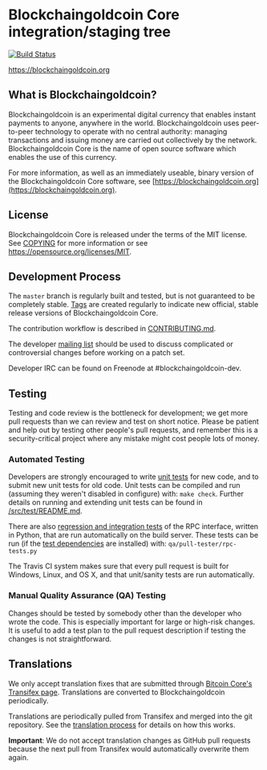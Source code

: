 Blockchaingoldcoin Core integration/staging tree
=====================================

[![Build Status](https://travis-ci.org/blockchaingoldcoin-project/blockchaingoldcoin.svg?branch=master)](https://travis-ci.org/blockchaingoldcoin-project/blockchaingoldcoin)

https://blockchaingoldcoin.org

What is Blockchaingoldcoin?
----------------

Blockchaingoldcoin is an experimental digital currency that enables instant payments to
anyone, anywhere in the world. Blockchaingoldcoin uses peer-to-peer technology to operate
with no central authority: managing transactions and issuing money are carried
out collectively by the network. Blockchaingoldcoin Core is the name of open source
software which enables the use of this currency.

For more information, as well as an immediately useable, binary version of
the Blockchaingoldcoin Core software, see [https://blockchaingoldcoin.org](https://blockchaingoldcoin.org).

License
-------

Blockchaingoldcoin Core is released under the terms of the MIT license. See [COPYING](COPYING) for more
information or see https://opensource.org/licenses/MIT.

Development Process
-------------------

The `master` branch is regularly built and tested, but is not guaranteed to be
completely stable. [Tags](https://github.com/blockchaingoldcoin-project/blockchaingoldcoin/tags) are created
regularly to indicate new official, stable release versions of Blockchaingoldcoin Core.

The contribution workflow is described in [CONTRIBUTING.md](CONTRIBUTING.md).

The developer [mailing list](https://groups.google.com/forum/#!forum/blockchaingoldcoin-dev)
should be used to discuss complicated or controversial changes before working
on a patch set.

Developer IRC can be found on Freenode at #blockchaingoldcoin-dev.

Testing
-------

Testing and code review is the bottleneck for development; we get more pull
requests than we can review and test on short notice. Please be patient and help out by testing
other people's pull requests, and remember this is a security-critical project where any mistake might cost people
lots of money.

### Automated Testing

Developers are strongly encouraged to write [unit tests](src/test/README.md) for new code, and to
submit new unit tests for old code. Unit tests can be compiled and run
(assuming they weren't disabled in configure) with: `make check`. Further details on running
and extending unit tests can be found in [/src/test/README.md](/src/test/README.md).

There are also [regression and integration tests](/qa) of the RPC interface, written
in Python, that are run automatically on the build server.
These tests can be run (if the [test dependencies](/qa) are installed) with: `qa/pull-tester/rpc-tests.py`

The Travis CI system makes sure that every pull request is built for Windows, Linux, and OS X, and that unit/sanity tests are run automatically.

### Manual Quality Assurance (QA) Testing

Changes should be tested by somebody other than the developer who wrote the
code. This is especially important for large or high-risk changes. It is useful
to add a test plan to the pull request description if testing the changes is
not straightforward.

Translations
------------

We only accept translation fixes that are submitted through [Bitcoin Core's Transifex page](https://www.transifex.com/projects/p/bitcoin/).
Translations are converted to Blockchaingoldcoin periodically.

Translations are periodically pulled from Transifex and merged into the git repository. See the
[translation process](doc/translation_process.md) for details on how this works.

**Important**: We do not accept translation changes as GitHub pull requests because the next
pull from Transifex would automatically overwrite them again.
